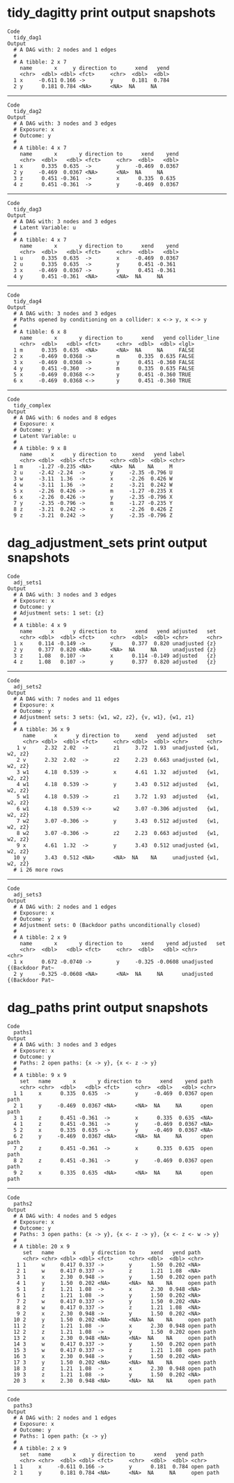 # tidy_dagitty print output snapshots

    Code
      tidy_dag1
    Output
      # A DAG with: 2 nodes and 1 edges
      #
      # A tibble: 2 x 7
        name       x     y direction to      xend   yend
        <chr>  <dbl> <dbl> <fct>     <chr>  <dbl>  <dbl>
      1 x     -0.611 0.166 ->        y      0.181  0.784
      2 y      0.181 0.784 <NA>      <NA>  NA     NA    

---

    Code
      tidy_dag2
    Output
      # A DAG with: 3 nodes and 3 edges
      # Exposure: x
      # Outcome: y
      #
      # A tibble: 4 x 7
        name       x       y direction to      xend    yend
        <chr>  <dbl>   <dbl> <fct>     <chr>  <dbl>   <dbl>
      1 x      0.335  0.635  ->        y     -0.469  0.0367
      2 y     -0.469  0.0367 <NA>      <NA>  NA     NA     
      3 z      0.451 -0.361  ->        x      0.335  0.635 
      4 z      0.451 -0.361  ->        y     -0.469  0.0367

---

    Code
      tidy_dag3
    Output
      # A DAG with: 3 nodes and 3 edges
      # Latent Variable: u
      #
      # A tibble: 4 x 7
        name       x       y direction to      xend    yend
        <chr>  <dbl>   <dbl> <fct>     <chr>  <dbl>   <dbl>
      1 u      0.335  0.635  ->        x     -0.469  0.0367
      2 u      0.335  0.635  ->        y      0.451 -0.361 
      3 x     -0.469  0.0367 ->        y      0.451 -0.361 
      4 y      0.451 -0.361  <NA>      <NA>  NA     NA     

---

    Code
      tidy_dag4
    Output
      # A DAG with: 3 nodes and 3 edges
      # Paths opened by conditioning on a collider: x <-> y, x <-> y
      #
      # A tibble: 6 x 8
        name       x       y direction to      xend   yend collider_line
        <chr>  <dbl>   <dbl> <fct>     <chr>  <dbl>  <dbl> <lgl>        
      1 m      0.335  0.635  <NA>      <NA>  NA     NA     FALSE        
      2 x     -0.469  0.0368 ->        m      0.335  0.635 FALSE        
      3 x     -0.469  0.0368 ->        y      0.451 -0.360 FALSE        
      4 y      0.451 -0.360  ->        m      0.335  0.635 FALSE        
      5 x     -0.469  0.0368 <->       y      0.451 -0.360 TRUE         
      6 x     -0.469  0.0368 <->       y      0.451 -0.360 TRUE         

---

    Code
      tidy_complex
    Output
      # A DAG with: 6 nodes and 8 edges
      # Exposure: x
      # Outcome: y
      # Latent Variable: u
      #
      # A tibble: 9 x 8
        name      x      y direction to     xend   yend label
        <chr> <dbl>  <dbl> <fct>     <chr> <dbl>  <dbl> <chr>
      1 m     -1.27 -0.235 <NA>      <NA>  NA    NA     M    
      2 u     -2.42 -2.24  ->        y     -2.35 -0.796 U    
      3 w     -3.11  1.36  ->        x     -2.26  0.426 W    
      4 w     -3.11  1.36  ->        z     -3.21  0.242 W    
      5 x     -2.26  0.426 ->        m     -1.27 -0.235 X    
      6 x     -2.26  0.426 ->        y     -2.35 -0.796 X    
      7 y     -2.35 -0.796 ->        m     -1.27 -0.235 Y    
      8 z     -3.21  0.242 ->        x     -2.26  0.426 Z    
      9 z     -3.21  0.242 ->        y     -2.35 -0.796 Z    

# dag_adjustment_sets print output snapshots

    Code
      adj_sets1
    Output
      # A DAG with: 3 nodes and 3 edges
      # Exposure: x
      # Outcome: y
      # Adjustment sets: 1 set: {z}
      #
      # A tibble: 4 x 9
        name      x      y direction to      xend   yend adjusted   set  
        <chr> <dbl>  <dbl> <fct>     <chr>  <dbl>  <dbl> <chr>      <chr>
      1 x     0.114 -0.149 ->        y      0.377  0.820 unadjusted {z}  
      2 y     0.377  0.820 <NA>      <NA>  NA     NA     unadjusted {z}  
      3 z     1.08   0.107 ->        x      0.114 -0.149 adjusted   {z}  
      4 z     1.08   0.107 ->        y      0.377  0.820 adjusted   {z}  

---

    Code
      adj_sets2
    Output
      # A DAG with: 7 nodes and 11 edges
      # Exposure: x
      # Outcome: y
      # Adjustment sets: 3 sets: {w1, w2, z2}, {v, w1}, {w1, z1}
      #
      # A tibble: 36 x 9
         name      x      y direction to     xend   yend adjusted   set         
         <chr> <dbl>  <dbl> <fct>     <chr> <dbl>  <dbl> <chr>      <chr>       
       1 v      2.32  2.02  ->        z1     3.72  1.93  unadjusted {w1, w2, z2}
       2 v      2.32  2.02  ->        z2     2.23  0.663 unadjusted {w1, w2, z2}
       3 w1     4.18  0.539 ->        x      4.61  1.32  adjusted   {w1, w2, z2}
       4 w1     4.18  0.539 ->        y      3.43  0.512 adjusted   {w1, w2, z2}
       5 w1     4.18  0.539 ->        z1     3.72  1.93  adjusted   {w1, w2, z2}
       6 w1     4.18  0.539 <->       w2     3.07 -0.306 adjusted   {w1, w2, z2}
       7 w2     3.07 -0.306 ->        y      3.43  0.512 adjusted   {w1, w2, z2}
       8 w2     3.07 -0.306 ->        z2     2.23  0.663 adjusted   {w1, w2, z2}
       9 x      4.61  1.32  ->        y      3.43  0.512 unadjusted {w1, w2, z2}
      10 y      3.43  0.512 <NA>      <NA>  NA    NA     unadjusted {w1, w2, z2}
      # i 26 more rows

---

    Code
      adj_sets3
    Output
      # A DAG with: 2 nodes and 1 edges
      # Exposure: x
      # Outcome: y
      # Adjustment sets: 0 (Backdoor paths unconditionally closed)
      #
      # A tibble: 2 x 9
        name       x       y direction to      xend    yend adjusted   set            
        <chr>  <dbl>   <dbl> <fct>     <chr>  <dbl>   <dbl> <chr>      <chr>          
      1 x      0.672 -0.0740 ->        y     -0.325 -0.0608 unadjusted {(Backdoor Pat~
      2 y     -0.325 -0.0608 <NA>      <NA>  NA     NA      unadjusted {(Backdoor Pat~

# dag_paths print output snapshots

    Code
      paths1
    Output
      # A DAG with: 3 nodes and 3 edges
      # Exposure: x
      # Outcome: y
      # Paths: 2 open paths: {x -> y}, {x <- z -> y}
      #
      # A tibble: 9 x 9
        set   name       x       y direction to      xend    yend path     
        <chr> <chr>  <dbl>   <dbl> <fct>     <chr>  <dbl>   <dbl> <chr>    
      1 1     x      0.335  0.635  ->        y     -0.469  0.0367 open path
      2 1     y     -0.469  0.0367 <NA>      <NA>  NA     NA      open path
      3 1     z      0.451 -0.361  ->        x      0.335  0.635  <NA>     
      4 1     z      0.451 -0.361  ->        y     -0.469  0.0367 <NA>     
      5 2     x      0.335  0.635  ->        y     -0.469  0.0367 <NA>     
      6 2     y     -0.469  0.0367 <NA>      <NA>  NA     NA      open path
      7 2     z      0.451 -0.361  ->        x      0.335  0.635  open path
      8 2     z      0.451 -0.361  ->        y     -0.469  0.0367 open path
      9 2     x      0.335  0.635  <NA>      <NA>  NA     NA      open path

---

    Code
      paths2
    Output
      # A DAG with: 4 nodes and 5 edges
      # Exposure: x
      # Outcome: y
      # Paths: 3 open paths: {x -> y}, {x <- z -> y}, {x <- z <- w -> y}
      #
      # A tibble: 20 x 9
         set   name      x     y direction to     xend   yend path     
         <chr> <chr> <dbl> <dbl> <fct>     <chr> <dbl>  <dbl> <chr>    
       1 1     w     0.417 0.337 ->        y      1.50  0.202 <NA>     
       2 1     w     0.417 0.337 ->        z      1.21  1.08  <NA>     
       3 1     x     2.30  0.948 ->        y      1.50  0.202 open path
       4 1     y     1.50  0.202 <NA>      <NA>  NA    NA     open path
       5 1     z     1.21  1.08  ->        x      2.30  0.948 <NA>     
       6 1     z     1.21  1.08  ->        y      1.50  0.202 <NA>     
       7 2     w     0.417 0.337 ->        y      1.50  0.202 <NA>     
       8 2     w     0.417 0.337 ->        z      1.21  1.08  <NA>     
       9 2     x     2.30  0.948 ->        y      1.50  0.202 <NA>     
      10 2     y     1.50  0.202 <NA>      <NA>  NA    NA     open path
      11 2     z     1.21  1.08  ->        x      2.30  0.948 open path
      12 2     z     1.21  1.08  ->        y      1.50  0.202 open path
      13 2     x     2.30  0.948 <NA>      <NA>  NA    NA     open path
      14 3     w     0.417 0.337 ->        y      1.50  0.202 open path
      15 3     w     0.417 0.337 ->        z      1.21  1.08  open path
      16 3     x     2.30  0.948 ->        y      1.50  0.202 <NA>     
      17 3     y     1.50  0.202 <NA>      <NA>  NA    NA     open path
      18 3     z     1.21  1.08  ->        x      2.30  0.948 open path
      19 3     z     1.21  1.08  ->        y      1.50  0.202 <NA>     
      20 3     x     2.30  0.948 <NA>      <NA>  NA    NA     open path

---

    Code
      paths3
    Output
      # A DAG with: 2 nodes and 1 edges
      # Exposure: x
      # Outcome: y
      # Paths: 1 open path: {x -> y}
      #
      # A tibble: 2 x 9
        set   name       x     y direction to      xend   yend path     
        <chr> <chr>  <dbl> <dbl> <fct>     <chr>  <dbl>  <dbl> <chr>    
      1 1     x     -0.611 0.166 ->        y      0.181  0.784 open path
      2 1     y      0.181 0.784 <NA>      <NA>  NA     NA     open path

